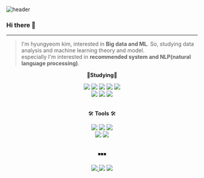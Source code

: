 ![header](https://capsule-render.vercel.app/api?type=waving&color=random&height=350&section=header&text=kyeom%20gyeom&animation=fadeIn&fontSize=90)

### Hi there 👋
---
>I'm hyungyeom kim, interested in __Big data and ML__. So, studying data analysis and machine learning theory and model.  
>especially I'm interested in __recommended system and NLP(natural language processing)__. <br/>

<div align="center">
            <p style="font-weight:bold">📝<b>Studying</b>📝</p>
            <img src="https://img.shields.io/badge/Spring Boot-6DB33F?style=flat-square&logo=Spring Boot&logoColor=white"/>
            <img src="https://img.shields.io/badge/Spring-6DB33F?style=flat-square&logo=Spring&logoColor=white"/>
            <img src="https://img.shields.io/badge/Python-3766AB?style=flat-square&logo=Python&logoColor=white"/>
            <img src="https://img.shields.io/badge/Django-092E20?style=flat-square&logo=Django&logoColor=white"/>
            <img src="https://img.shields.io/badge/MySQL-4479A1?style=flat-square&logo=MySQL&logoColor=white"/>
            <br/>
            <img src="https://img.shields.io/badge/Scikit--learn-F7931E?style=flat-square&logo=Scikit-learn&logoColor=white"/>
            <img src="https://img.shields.io/badge/Pandas-150458?style=flat-square&logo=Pandas&logoColor=white"/>
            <img src="https://img.shields.io/badge/TensorFlow-FF6F00?style=flat-square&logo=TensorFlow&logoColor=white"/>
            <br/>
</div> &nbsp

<div align="center">
            <p>🛠️ <b>Tools</b> 🛠️</p>
            <img src="https://img.shields.io/badge/Jupyter-F37626?style=flat-square&logo=Jupyter&logoColor=white"/>
            <img src="https://img.shields.io/badge/Google Colab-F9AB00?style=flat-square&logo=Google Colab&logoColor=white"/>
            <img src="https://img.shields.io/badge/Intellij IDEA-000000?style=flat-square&logo=Intellij IDEA&logoColor=white"/>
            <br/>
            <img src="https://img.shields.io/badge/Pycharm-000000?style=flat-square&logo=Pycharm&logoColor=white"/>
            <img src="https://img.shields.io/badge/Visual Studio Code-007ACC?style=flat-square&logo=Visual Studio Code&logoColor=white"/>
</div> &nbsp

<div align="center"> 
            <p>◾◾◾</p>
            <a href="https://kylo8.tistory.com"><img src="https://img.shields.io/badge/Tistory-000000?style=flat-square&logo=Tistory&logoColor=white"/>
            <a href="mailto:rlagusrua3687@gmail.com"><img src="https://img.shields.io/badge/Gmail-EA4335?style=flat-square&logo=Gmail&logoColor=white"/></a>
           <a href="https://hits.seeyoufarm.com"><img src="https://hits.seeyoufarm.com/api/count/incr/badge.svg?url=https%3A%2F%2Fgithub.com%2Fkylo-dev&count_bg=%2379C83D&title_bg=%23555555&icon=github.svg&icon_color=%23E7E7E7&title=hits&edge_flat=false"/></a>
</div>

